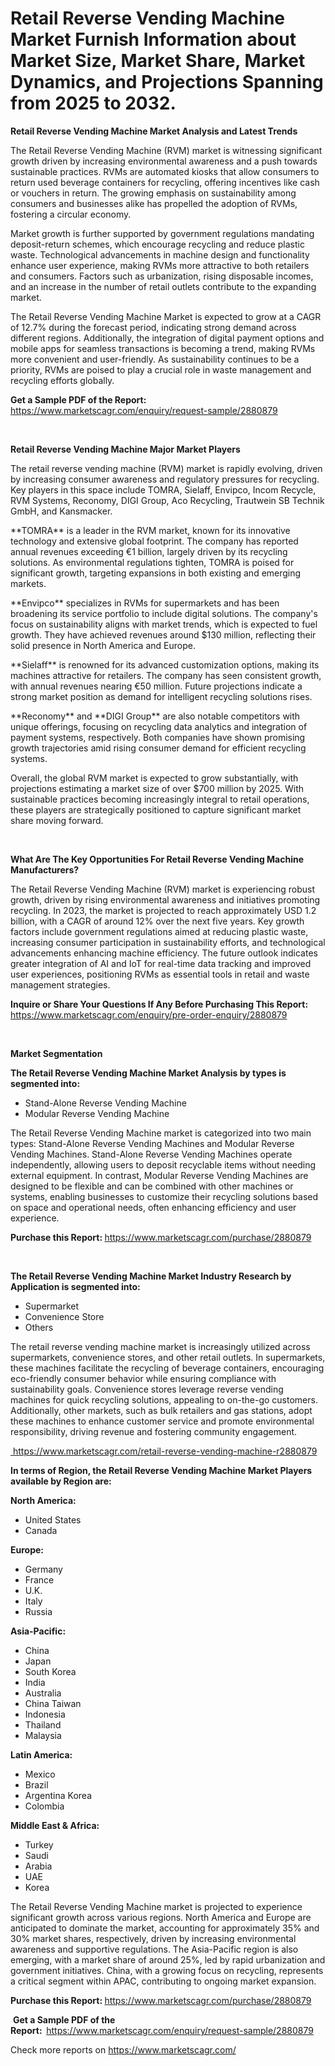 <p><h1>Retail Reverse Vending Machine Market Furnish Information about Market Size, Market Share, Market Dynamics, and Projections Spanning from 2025 to 2032.</h1></p><p><strong>Retail Reverse Vending Machine Market Analysis and Latest Trends</strong></p>
<p><p>The Retail Reverse Vending Machine (RVM) market is witnessing significant growth driven by increasing environmental awareness and a push towards sustainable practices. RVMs are automated kiosks that allow consumers to return used beverage containers for recycling, offering incentives like cash or vouchers in return. The growing emphasis on sustainability among consumers and businesses alike has propelled the adoption of RVMs, fostering a circular economy.</p><p>Market growth is further supported by government regulations mandating deposit-return schemes, which encourage recycling and reduce plastic waste. Technological advancements in machine design and functionality enhance user experience, making RVMs more attractive to both retailers and consumers. Factors such as urbanization, rising disposable incomes, and an increase in the number of retail outlets contribute to the expanding market. </p><p>The Retail Reverse Vending Machine Market is expected to grow at a CAGR of 12.7% during the forecast period, indicating strong demand across different regions. Additionally, the integration of digital payment options and mobile apps for seamless transactions is becoming a trend, making RVMs more convenient and user-friendly. As sustainability continues to be a priority, RVMs are poised to play a crucial role in waste management and recycling efforts globally.</p></p>
<p><strong>Get a Sample PDF of the Report:&nbsp;</strong> <a href="https://www.marketscagr.com/enquiry/request-sample/2880879?utm_campaign=2476&utm_medium=2&utm_source=Github&utm_content=ia&utm_term=12032025&utm_id=retail-reverse-vending-machine">https://www.marketscagr.com/enquiry/request-sample/2880879</a></p>
<p>&nbsp;</p>
<p><strong>Retail Reverse Vending Machine Major Market Players</strong></p>
<p><p>The retail reverse vending machine (RVM) market is rapidly evolving, driven by increasing consumer awareness and regulatory pressures for recycling. Key players in this space include TOMRA, Sielaff, Envipco, Incom Recycle, RVM Systems, Reconomy, DIGI Group, Aco Recycling, Trautwein SB Technik GmbH, and Kansmacker.</p><p>**TOMRA** is a leader in the RVM market, known for its innovative technology and extensive global footprint. The company has reported annual revenues exceeding €1 billion, largely driven by its recycling solutions. As environmental regulations tighten, TOMRA is poised for significant growth, targeting expansions in both existing and emerging markets.</p><p>**Envipco** specializes in RVMs for supermarkets and has been broadening its service portfolio to include digital solutions. The company's focus on sustainability aligns with market trends, which is expected to fuel growth. They have achieved revenues around $130 million, reflecting their solid presence in North America and Europe.</p><p>**Sielaff** is renowned for its advanced customization options, making its machines attractive for retailers. The company has seen consistent growth, with annual revenues nearing €50 million. Future projections indicate a strong market position as demand for intelligent recycling solutions rises.</p><p>**Reconomy** and **DIGI Group** are also notable competitors with unique offerings, focusing on recycling data analytics and integration of payment systems, respectively. Both companies have shown promising growth trajectories amid rising consumer demand for efficient recycling systems.</p><p>Overall, the global RVM market is expected to grow substantially, with projections estimating a market size of over $700 million by 2025. With sustainable practices becoming increasingly integral to retail operations, these players are strategically positioned to capture significant market share moving forward.</p></p>
<p>&nbsp;</p>
<p><strong>What Are The Key Opportunities For Retail Reverse Vending Machine Manufacturers?</strong></p>
<p><p>The Retail Reverse Vending Machine (RVM) market is experiencing robust growth, driven by rising environmental awareness and initiatives promoting recycling. In 2023, the market is projected to reach approximately USD 1.2 billion, with a CAGR of around 12% over the next five years. Key growth factors include government regulations aimed at reducing plastic waste, increasing consumer participation in sustainability efforts, and technological advancements enhancing machine efficiency. The future outlook indicates greater integration of AI and IoT for real-time data tracking and improved user experiences, positioning RVMs as essential tools in retail and waste management strategies.</p></p>
<p><strong>Inquire or Share Your Questions If Any Before Purchasing This Report:</strong> <a href="https://www.marketscagr.com/enquiry/pre-order-enquiry/2880879?utm_campaign=2476&utm_medium=2&utm_source=Github&utm_content=ia&utm_term=12032025&utm_id=retail-reverse-vending-machine">https://www.marketscagr.com/enquiry/pre-order-enquiry/2880879</a></p>
<p>&nbsp;</p>
<p><strong>Market Segmentation</strong></p>
<p><strong>The Retail Reverse Vending Machine Market Analysis by types is segmented into:</strong></p>
<p><ul><li>Stand-Alone Reverse Vending Machine</li><li>Modular Reverse Vending Machine</li></ul></p>
<p><p>The Retail Reverse Vending Machine market is categorized into two main types: Stand-Alone Reverse Vending Machines and Modular Reverse Vending Machines. Stand-Alone Reverse Vending Machines operate independently, allowing users to deposit recyclable items without needing external equipment. In contrast, Modular Reverse Vending Machines are designed to be flexible and can be combined with other machines or systems, enabling businesses to customize their recycling solutions based on space and operational needs, often enhancing efficiency and user experience.</p></p>
<p><strong>Purchase this Report:&nbsp;</strong><a href="https://www.marketscagr.com/purchase/2880879?utm_campaign=2476&utm_medium=2&utm_source=Github&utm_content=ia&utm_term=12032025&utm_id=retail-reverse-vending-machine">https://www.marketscagr.com/purchase/2880879</a></p>
<p>&nbsp;</p>
<p><strong>The Retail Reverse Vending Machine Market Industry Research by Application is segmented into:</strong></p>
<p><ul><li>Supermarket</li><li>Convenience Store</li><li>Others</li></ul></p>
<p><p>The retail reverse vending machine market is increasingly utilized across supermarkets, convenience stores, and other retail outlets. In supermarkets, these machines facilitate the recycling of beverage containers, encouraging eco-friendly consumer behavior while ensuring compliance with sustainability goals. Convenience stores leverage reverse vending machines for quick recycling solutions, appealing to on-the-go customers. Additionally, other markets, such as bulk retailers and gas stations, adopt these machines to enhance customer service and promote environmental responsibility, driving revenue and fostering community engagement.</p></p>
<p><a href="https://www.marketscagr.com/retail-reverse-vending-machine-r2880879?utm_campaign=2476&utm_medium=2&utm_source=Github&utm_content=ia&utm_term=12032025&utm_id=retail-reverse-vending-machine">&nbsp;https://www.marketscagr.com/retail-reverse-vending-machine-r2880879</a></p>
<p><strong>In terms of Region, the Retail Reverse Vending Machine Market Players available by Region are:</strong></p>
<p>
    <p> <strong> North America: </strong>
        <ul>
            <li>United States</li>
            <li>Canada</li>
        </ul>
        </p> 
    <p> <strong> Europe: </strong>
        <ul>
            <li>Germany</li>
            <li>France</li>
            <li>U.K.</li>
            <li>Italy</li>
            <li>Russia</li>
        </ul>
        </p> 
    <p> <strong> Asia-Pacific: </strong>
        <ul>
            <li>China</li>
            <li>Japan</li>
            <li>South Korea</li>
            <li>India</li>
            <li>Australia</li>
            <li>China Taiwan</li>
            <li>Indonesia</li>
            <li>Thailand</li>
            <li>Malaysia</li>
        </ul>
        </p> 
    <p> <strong> Latin America: </strong>
        <ul>
            <li>Mexico</li>
            <li>Brazil</li>
            <li>Argentina Korea</li>
            <li>Colombia</li>
        </ul>
        </p> 
    <p> <strong> Middle East & Africa: </strong>
        <ul>
            <li>Turkey</li>
            <li>Saudi</li>
            <li>Arabia</li>
            <li>UAE</li>
            <li>Korea</li>
        </ul>
    </p>
    </p>
<p><p>The Retail Reverse Vending Machine market is projected to experience significant growth across various regions. North America and Europe are anticipated to dominate the market, accounting for approximately 35% and 30% market shares, respectively, driven by increasing environmental awareness and supportive regulations. The Asia-Pacific region is also emerging, with a market share of around 25%, led by rapid urbanization and government initiatives. China, with a growing focus on recycling, represents a critical segment within APAC, contributing to ongoing market expansion.</p></p>
<p><strong>Purchase this Report: </strong><a href="https://www.marketscagr.com/purchase/2880879?utm_campaign=2476&utm_medium=2&utm_source=Github&utm_content=ia&utm_term=12032025&utm_id=retail-reverse-vending-machine">https://www.marketscagr.com/purchase/2880879</a></p>
<p>&nbsp;<strong>Get a Sample PDF of the Report:&nbsp;&nbsp;</strong><a href="https://www.marketscagr.com/enquiry/request-sample/2880879?utm_campaign=2476&utm_medium=2&utm_source=Github&utm_content=ia&utm_term=12032025&utm_id=retail-reverse-vending-machine">https://www.marketscagr.com/enquiry/request-sample/2880879</a></p>
<p><strong></strong></p>
<p>Check more reports on <a href="https://www.marketscagr.com/?utm_campaign=2476&utm_medium=2&utm_source=Github&utm_content=ia&utm_term=12032025&utm_id=retail-reverse-vending-machine">https://www.marketscagr.com/</a></p>